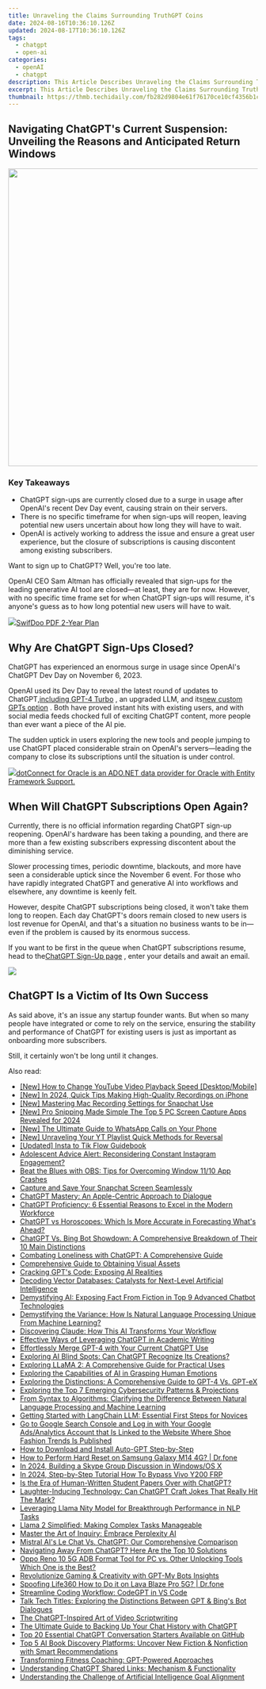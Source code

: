 ```yaml
---
title: Unraveling the Claims Surrounding TruthGPT Coins
date: 2024-08-16T10:36:10.126Z
updated: 2024-08-17T10:36:10.126Z
tags:
  - chatgpt
  - open-ai
categories:
  - openAI
  - chatgpt
description: This Article Describes Unraveling the Claims Surrounding TruthGPT Coins
excerpt: This Article Describes Unraveling the Claims Surrounding TruthGPT Coins
thumbnail: https://thmb.techidaily.com/fb282d9804e61f76170ce10cf4356b1c491a6302864785ed4f9f0f7226141ae1.jpg
---
```


## Navigating ChatGPT's Current Suspension: Unveiling the Reasons and Anticipated Return Windows

<!-- affiliate ads begin -->
<a href="https://appsumo.8odi.net/c/5597632/2068407/7443" target="_top" id="2068407"><img src="//a.impactradius-go.com/display-ad/7443-2068407" border="0" alt="" width="1200" height="600"/></a><img height="0" width="0" src="https://appsumo.8odi.net/i/5597632/2068407/7443" style="position:absolute;visibility:hidden;" border="0" />
<!-- affiliate ads end -->
### Key Takeaways

* ChatGPT sign-ups are currently closed due to a surge in usage after OpenAI's recent Dev Day event, causing strain on their servers.
* There is no specific timeframe for when sign-ups will reopen, leaving potential new users uncertain about how long they will have to wait.
* OpenAI is actively working to address the issue and ensure a great user experience, but the closure of subscriptions is causing discontent among existing subscribers.

Want to sign up to ChatGPT? Well, you're too late.

 OpenAI CEO Sam Altman has officially revealed that sign-ups for the leading generative AI tool are closed—at least, they are for now. However, with no specific time frame set for when ChatGPT sign-ups will resume, it's anyone's guess as to how long potential new users will have to wait.

<!-- affiliate ads begin -->
<a href="https://purchase.swifdoo.com/order/checkout.php?PRODS=40002580&QTY=1&AFFILIATE=108875&CART=1"><img src="https://secure.avangate.com/images/merchant/8b932759a5a04ddb34bf79e3f9072e4b/products/3_Product%20box%20white-1024x1024.png" border="0">SwifDoo PDF 2-Year Plan</a>
<!-- affiliate ads end -->
## Why Are ChatGPT Sign-Ups Closed?

 ChatGPT has experienced an enormous surge in usage since OpenAI's ChatGPT Dev Day on November 6, 2023.

 OpenAI used its Dev Day to reveal the latest round of updates to ChatGPT,[including GPT-4 Turbo](https://www.makeuseof.com/chatgpts-latest-update-explained/) , an upgraded LLM, and its[new custom GPTs option](https://www.makeuseof.com/how-use-create-a-gpt-to-create-a-customized-version-of-chatgpt/) . Both have proved instant hits with existing users, and with social media feeds chocked full of exciting ChatGPT content, more people than ever want a piece of the AI pie.

 The sudden uptick in users exploring the new tools and people jumping to use ChatGPT placed considerable strain on OpenAI's servers—leading the company to close its subscriptions until the situation is under control.

<!-- affiliate ads begin -->
<a href="https://checkout.devart.com/order/checkout.php?PRODS=5023555&QTY=1&AFFILIATE=108875&CART=1"><img src="https://secure.avangate.com/images/merchant/45b430710ad04765a6afd58d9d9fafca/products/dotConnect_O.png" border="0">dotConnect for Oracle is an ADO.NET data provider for Oracle with Entity Framework Support.</a>
<!-- affiliate ads end -->
## When Will ChatGPT Subscriptions Open Again?

 Currently, there is no official information regarding ChatGPT sign-up reopening. OpenAI's hardware has been taking a pounding, and there are more than a few existing subscribers expressing discontent about the diminishing service.

 Slower processing times, periodic downtime, blackouts, and more have seen a considerable uptick since the November 6 event. For those who have rapidly integrated ChatGPT and generative AI into workflows and elsewhere, any downtime is keenly felt.

 However, despite ChatGPT subscriptions being closed, it won't take them long to reopen. Each day ChatGPT's doors remain closed to new users is lost revenue for OpenAI, and that's a situation no business wants to be in—even if the problem is caused by its enormous success.

 If you want to be first in the queue when ChatGPT subscriptions resume, head to the[ChatGPT Sign-Up page](https://chat.openai.com/auth/login?ref=upstract.com) , enter your details and await an email.

<!-- affiliate ads begin -->
<a href="https://store.massmailsoftware.com/order/checkout.php?PRODS=1047974&QTY=1&AFFILIATE=108875&CART=1"><img src="https://secure.avangate.com/images/merchant/dc87c13749315c7217cdc4ac692e704c/banera_for_partners-04_%281%29.jpg" border="0"></a>
<!-- affiliate ads end -->
## ChatGPT Is a Victim of Its Own Success

 As said above, it's an issue any startup founder wants. But when so many people have integrated or come to rely on the service, ensuring the stability and performance of ChatGPT for existing users is just as important as onboarding more subscribers.

Still, it certainly won't be long until it changes.


<ins class="adsbygoogle"
     style="display:block"
     data-ad-format="autorelaxed"
     data-ad-client="ca-pub-7571918770474297"
     data-ad-slot="1223367746"></ins>



<ins class="adsbygoogle"
     style="display:block"
     data-ad-client="ca-pub-7571918770474297"
     data-ad-slot="8358498916"
     data-ad-format="auto"
     data-full-width-responsive="true"></ins>

<span class="atpl-alsoreadstyle">Also read:</span>
<div><ul>
<li><a href="https://youtube-video-recordings.techidaily.com/new-how-to-change-youtube-video-playback-speed-desktopmobile/"><u>[New] How to Change YouTube Video Playback Speed [Desktop/Mobile]</u></a></li>
<li><a href="https://screen-sharing-recording.techidaily.com/new-in-2024-quick-tips-making-high-quality-recordings-on-iphone/"><u>[New] In 2024, Quick Tips  Making High-Quality Recordings on iPhone</u></a></li>
<li><a href="https://snapchat-videos.techidaily.com/new-mastering-mac-recording-settings-for-snapchat-use/"><u>[New] Mastering Mac Recording Settings for Snapchat Use</u></a></li>
<li><a href="https://screen-video-capture.techidaily.com/new-pro-snipping-made-simple-the-top-5-pc-screen-capture-apps-revealed-for-2024/"><u>[New] Pro Snipping Made Simple  The Top 5 PC Screen Capture Apps Revealed for 2024</u></a></li>
<li><a href="https://remote-screen-capture.techidaily.com/new-the-ultimate-guide-to-whatsapp-calls-on-your-phone/"><u>[New] The Ultimate Guide to WhatsApp Calls on Your Phone</u></a></li>
<li><a href="https://facebook-video-share.techidaily.com/new-unraveling-your-yt-playlist-quick-methods-for-reversal/"><u>[New] Unraveling Your YT Playlist  Quick Methods for Reversal</u></a></li>
<li><a href="https://extra-approaches.techidaily.com/updated-insta-to-tik-flow-guidebook/"><u>[Updated] Insta to Tik Flow Guidebook</u></a></li>
<li><a href="https://facebook.techidaily.com/adolescent-advice-alert-reconsidering-constant-instagram-engagement/"><u>Adolescent Advice Alert: Reconsidering Constant Instagram Engagement?</u></a></li>
<li><a href="https://win-answers.techidaily.com/beat-the-blues-with-obs-tips-for-overcoming-window-1110-app-crashes/"><u>Beat the Blues with OBS: Tips for Overcoming Window 11/10 App Crashes</u></a></li>
<li><a href="https://tiktok-videos.techidaily.com/capture-and-save-your-snapchat-screen-seamlessly/"><u>Capture and Save Your Snapchat Screen Seamlessly</u></a></li>
<li><a href="https://tech-haven.techidaily.com/chatgpt-mastery-an-apple-centric-approach-to-dialogue/"><u>ChatGPT Mastery: An Apple-Centric Approach to Dialogue</u></a></li>
<li><a href="https://tech-haven.techidaily.com/chatgpt-proficiency-6-essential-reasons-to-excel-in-the-modern-workforce/"><u>ChatGPT Proficiency: 6 Essential Reasons to Excel in the Modern Workforce</u></a></li>
<li><a href="https://tech-haven.techidaily.com/chatgpt-vs-horoscopes-which-is-more-accurate-in-forecasting-whats-ahead/"><u>ChatGPT vs Horoscopes: Which Is More Accurate in Forecasting What's Ahead?</u></a></li>
<li><a href="https://tech-haven.techidaily.com/chatgpt-vs-bing-bot-showdown-a-comprehensive-breakdown-of-their-10-main-distinctions/"><u>ChatGPT Vs. Bing Bot Showdown: A Comprehensive Breakdown of Their 10 Main Distinctions</u></a></li>
<li><a href="https://tech-haven.techidaily.com/combating-loneliness-with-chatgpt-a-comprehensive-guide/"><u>Combating Loneliness with ChatGPT: A Comprehensive Guide</u></a></li>
<li><a href="https://extra-lessons.techidaily.com/comprehensive-guide-to-obtaining-visual-assets/"><u>Comprehensive Guide to Obtaining Visual Assets</u></a></li>
<li><a href="https://tech-haven.techidaily.com/cracking-gpts-code-exposing-ai-realities/"><u>Cracking GPT's Code: Exposing AI Realities</u></a></li>
<li><a href="https://tech-haven.techidaily.com/decoding-vector-databases-catalysts-for-next-level-artificial-intelligence/"><u>Decoding Vector Databases: Catalysts for Next-Level Artificial Intelligence</u></a></li>
<li><a href="https://tech-haven.techidaily.com/demystifying-ai-exposing-fact-from-fiction-in-top-9-advanced-chatbot-technologies/"><u>Demystifying AI: Exposing Fact From Fiction in Top 9 Advanced Chatbot Technologies</u></a></li>
<li><a href="https://tech-haven.techidaily.com/demystifying-the-variance-how-is-natural-language-processing-unique-from-machine-learning/"><u>Demystifying the Variance: How Is Natural Language Processing Unique From Machine Learning?</u></a></li>
<li><a href="https://tech-haven.techidaily.com/discovering-claude-how-this-ai-transforms-your-workflow/"><u>Discovering Claude: How This AI Transforms Your Workflow</u></a></li>
<li><a href="https://tech-haven.techidaily.com/effective-ways-of-leveraging-chatgpt-in-academic-writing/"><u>Effective Ways of Leveraging ChatGPT in Academic Writing</u></a></li>
<li><a href="https://tech-haven.techidaily.com/effortlessly-merge-gpt-4-with-your-current-chatgpt-use/"><u>Effortlessly Merge GPT-4 with Your Current ChatGPT Use</u></a></li>
<li><a href="https://tech-haven.techidaily.com/exploring-ai-blind-spots-can-chatgpt-recognize-its-creations/"><u>Exploring AI Blind Spots: Can ChatGPT Recognize Its Creations?</u></a></li>
<li><a href="https://tech-haven.techidaily.com/exploring-llama-2-a-comprehensive-guide-for-practical-uses/"><u>Exploring LLaMA 2: A Comprehensive Guide for Practical Uses</u></a></li>
<li><a href="https://tech-haven.techidaily.com/exploring-the-capabilities-of-ai-in-grasping-human-emotions/"><u>Exploring the Capabilities of AI in Grasping Human Emotions</u></a></li>
<li><a href="https://tech-haven.techidaily.com/exploring-the-distinctions-a-comprehensive-guide-to-gpt-4-vs-gpt-ex/"><u>Exploring the Distinctions: A Comprehensive Guide to GPT-4 Vs. GPT-eX</u></a></li>
<li><a href="https://tech-haven.techidaily.com/exploring-the-top-7-emerging-cybersecurity-patterns-and-projections/"><u>Exploring the Top 7 Emerging Cybersecurity Patterns & Projections</u></a></li>
<li><a href="https://tech-haven.techidaily.com/from-syntax-to-algorithms-clarifying-the-difference-between-natural-language-processing-and-machine-learning/"><u>From Syntax to Algorithms: Clarifying the Difference Between Natural Language Processing and Machine Learning</u></a></li>
<li><a href="https://tech-haven.techidaily.com/getting-started-with-langchain-llm-essential-first-steps-for-novices/"><u>Getting Started with LangChain LLM: Essential First Steps for Novices</u></a></li>
<li><a href="https://tech-haven.techidaily.com/go-to-google-search-console-and-log-in-with-your-google-adsanalytics-account-that-is-linked-to-the-website-where-shoe-fashion-trends-is-published/"><u>Go to Google Search Console and Log in with Your Google Ads/Analytics Account that Is Linked to the Website Where Shoe Fashion Trends Is Published</u></a></li>
<li><a href="https://tech-haven.techidaily.com/how-to-download-and-install-auto-gpt-step-by-step/"><u>How to Download and Install Auto-GPT Step-by-Step</u></a></li>
<li><a href="https://techidaily.com/how-to-perform-hard-reset-on-samsung-galaxy-m14-4g-drfone-by-drfone-reset-android-reset-android/"><u>How to Perform Hard Reset on Samsung Galaxy M14 4G? | Dr.fone</u></a></li>
<li><a href="https://video-capture.techidaily.com/in-2024-building-a-skype-group-discussion-in-windowsos-x/"><u>In 2024, Building a Skype Group Discussion in Windows/OS X</u></a></li>
<li><a href="https://bypass-frp.techidaily.com/in-2024-step-by-step-tutorial-how-to-bypass-vivo-y200-frp-by-drfone-android/"><u>In 2024, Step-by-Step Tutorial How To Bypass Vivo Y200 FRP</u></a></li>
<li><a href="https://tech-haven.techidaily.com/is-the-era-of-human-written-student-papers-over-with-chatgpt/"><u>Is the Era of Human-Written Student Papers Over with ChatGPT?</u></a></li>
<li><a href="https://tech-haven.techidaily.com/laughter-inducing-technology-can-chatgpt-craft-jokes-that-really-hit-the-mark/"><u>Laughter-Inducing Technology: Can ChatGPT Craft Jokes That Really Hit The Mark?</u></a></li>
<li><a href="https://tech-haven.techidaily.com/leveraging-llama-nity-model-for-breakthrough-performance-in-nlp-tasks/"><u>Leveraging Llama Nity Model for Breakthrough Performance in NLP Tasks</u></a></li>
<li><a href="https://tech-haven.techidaily.com/llama-2-simplified-making-complex-tasks-manageable/"><u>Llama 2 Simplified: Making Complex Tasks Manageable</u></a></li>
<li><a href="https://tech-haven.techidaily.com/master-the-art-of-inquiry-embrace-perplexity-ai/"><u>Master the Art of Inquiry: Embrace Perplexity AI</u></a></li>
<li><a href="https://tech-haven.techidaily.com/mistral-ais-le-chat-vs-chatgpt-our-comprehensive-comparison/"><u>Mistral AI's Le Chat Vs. ChatGPT: Our Comprehensive Comparison</u></a></li>
<li><a href="https://tech-haven.techidaily.com/navigating-away-from-chatgpt-here-are-the-top-10-solutions/"><u>Navigating Away From ChatGPT? Here Are the Top 10 Solutions</u></a></li>
<li><a href="https://android-frp.techidaily.com/oppo-reno-10-5g-adb-format-tool-for-pc-vs-other-unlocking-tools-which-one-is-the-best-by-drfone-android/"><u>Oppo Reno 10 5G ADB Format Tool for PC vs. Other Unlocking Tools Which One is the Best?</u></a></li>
<li><a href="https://tech-haven.techidaily.com/revolutionize-gaming-and-creativity-with-gpt-my-bots-insights/"><u>Revolutionize Gaming & Creativity with GPT-My Bots Insights</u></a></li>
<li><a href="https://fake-location.techidaily.com/spoofing-life360-how-to-do-it-on-lava-blaze-pro-5g-drfone-by-drfone-virtual-android/"><u>Spoofing Life360 How to Do it on Lava Blaze Pro 5G? | Dr.fone</u></a></li>
<li><a href="https://tech-haven.techidaily.com/streamline-coding-workflow-codegpt-in-vs-code/"><u>Streamline Coding Workflow: CodeGPT in VS Code</u></a></li>
<li><a href="https://tech-haven.techidaily.com/talk-tech-titles-exploring-the-distinctions-between-gpt-and-bings-bot-dialogues/"><u>Talk Tech Titles: Exploring the Distinctions Between GPT & Bing's Bot Dialogues</u></a></li>
<li><a href="https://tech-haven.techidaily.com/the-chatgpt-inspired-art-of-video-scriptwriting/"><u>The ChatGPT-Inspired Art of Video Scriptwriting</u></a></li>
<li><a href="https://tech-haven.techidaily.com/the-ultimate-guide-to-backing-up-your-chat-history-with-chatgpt/"><u>The Ultimate Guide to Backing Up Your Chat History with ChatGPT</u></a></li>
<li><a href="https://tech-haven.techidaily.com/top-20-essential-chatgpt-conversation-starters-available-on-github/"><u>Top 20 Essential ChatGPT Conversation Starters Available on GitHub</u></a></li>
<li><a href="https://tech-haven.techidaily.com/top-5-ai-book-discovery-platforms-uncover-new-fiction-and-nonfiction-with-smart-recommendations/"><u>Top 5 AI Book Discovery Platforms: Uncover New Fiction & Nonfiction with Smart Recommendations</u></a></li>
<li><a href="https://tech-haven.techidaily.com/transforming-fitness-coaching-gpt-powered-approaches/"><u>Transforming Fitness Coaching: GPT-Powered Approaches</u></a></li>
<li><a href="https://tech-haven.techidaily.com/understanding-chatgpt-shared-links-mechanism-and-functionality/"><u>Understanding ChatGPT Shared Links: Mechanism & Functionality</u></a></li>
<li><a href="https://tech-haven.techidaily.com/understanding-the-challenge-of-artificial-intelligence-goal-alignment/"><u>Understanding the Challenge of Artificial Intelligence Goal Alignment</u></a></li>
</ul></div>
